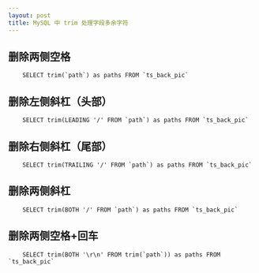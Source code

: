 ```yaml
---
layout: post
title: MySQL 中 trim 处理字段多余字符
---
```


## 删除两侧空格

        SELECT trim(`path`) as paths FROM `ts_back_pic`

## 删除左侧斜杠（头部）

        SELECT trim(LEADING '/' FROM `path`) as paths FROM `ts_back_pic`

## 删除右侧斜杠（尾部）

        SELECT trim(TRAILING '/' FROM `path`) as paths FROM `ts_back_pic`

## 删除两侧斜杠

        SELECT trim(BOTH '/' FROM `path`) as paths FROM `ts_back_pic`

## 删除两侧空格+回车

        SELECT trim(BOTH '\r\n' FROM trim(`path`)) as paths FROM `ts_back_pic`